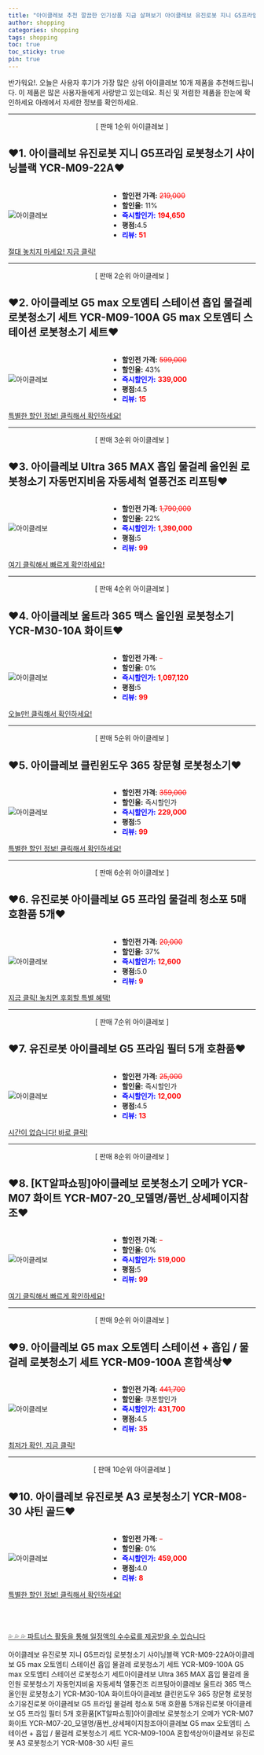 ```yaml
---
title: "아이클레보 추천 깔끔한 인기상품 지금 살펴보기 아이클레보 유진로봇 지니 G5프라임 로봇청소기"
author: shopping
categories: shopping
tags: shopping
toc: true
toc_sticky: true
pin: true
---
```

반가워요!. 오늘은 사용자 후기가 가장 많은 상위 아이클레보 10개 제품을 추천해드립니다. 이 제품은 많은 사용자들에게 사랑받고 있는데요. 최신 및 저렴한 제품을 한눈에 확인하세요 아래에서 자세한 정보를 확인하세요.

---
<p class="toplist" style="margin: 0 auto; display: block; width: fit-content;">[ 판매 1순위 아이클레보 ]</p>

<h2><strong>❤️1. 아이클레보 유진로봇 지니 G5프라임 로봇청소기 샤이닝블랙 YCR-M09-22A❤️</strong></h2>

<div style="display: flex; align-items: center;">
    <div style="flex: 0.4;">
        <img src="https://thumbnail9.coupangcdn.com/thumbnails/remote/230x230ex/image/retail/images/2022/04/20/14/9/0f175545-1d57-4144-a20e-35322bdff157.jpg" alt="아이클레보" style="max-width: 100%;">
    </div>
    <div style="flex: 0.6; margin-left: 10px;">
        <ul>
            <li><strong>할인전 가격:</strong> <del style="color: red;">219,000</del></li>
            <li><strong>할인율:</strong> 11%</li>
            <li><span style='color:blue'><strong>즉시할인가:</strong></span> <span style='color:red'><strong>194,650</strong></span></li>
            <li><strong>평점:</strong>4.5</li>
            <li><span style='color:blue'><strong>리뷰:</strong></span> <span style='color:red'><strong>51</strong></span></li>
        </ul>
    </div>
</div>
<div class="center">
    <a href="https://William4Davisa.github.io?lptag=AF9450613&subid=githubio&pageKey=6470437939&traceid=V0-153&itemId=14121525413&vendorItemId=81368439758" class="myButton">
        절대 놓치지 마세요! 지금 클릭!
    </a>
</div>


---
<p class="toplist" style="margin: 0 auto; display: block; width: fit-content;">[ 판매 2순위 아이클레보 ]</p>

<h2><strong>❤️2. 아이클레보 G5 max 오토엠티 스테이션 흡입 물걸레 로봇청소기 세트 YCR-M09-100A G5 max 오토엠티 스테이션 로봇청소기 세트❤️</strong></h2>

<div style="display: flex; align-items: center;">
    <div style="flex: 0.4;">
        <img src="https://thumbnail6.coupangcdn.com/thumbnails/remote/230x230ex/image/vendor_inventory/4cb5/d3051d4efed1780c43892ddc29ed9a6d078c201d0c1043511042e326e3af.jpg" alt="아이클레보" style="max-width: 100%;">
    </div>
    <div style="flex: 0.6; margin-left: 10px;">
        <ul>
            <li><strong>할인전 가격:</strong> <del style="color: red;">599,000</del></li>
            <li><strong>할인율:</strong> 43%</li>
            <li><span style='color:blue'><strong>즉시할인가:</strong></span> <span style='color:red'><strong>339,000</strong></span></li>
            <li><strong>평점:</strong>4.5</li>
            <li><span style='color:blue'><strong>리뷰:</strong></span> <span style='color:red'><strong>15</strong></span></li>
        </ul>
    </div>
</div>
<div class="center">
    <a href="https://William4Davisa.github.io?lptag=AF9450613&subid=githubio&pageKey=7676866183&traceid=V0-153&itemId=20494668898&vendorItemId=87467076939" class="myButton">
        특별한 할인 정보! 클릭해서 확인하세요!
    </a>
</div>


---
<p class="toplist" style="margin: 0 auto; display: block; width: fit-content;">[ 판매 3순위 아이클레보 ]</p>

<h2><strong>❤️3. 아이클레보 Ultra 365 MAX 흡입 물걸레 올인원 로봇청소기 자동먼지비움 자동세척 열풍건조 리프팅❤️</strong></h2>

<div style="display: flex; align-items: center;">
    <div style="flex: 0.4;">
        <img src="https://thumbnail7.coupangcdn.com/thumbnails/remote/230x230ex/image/vendor_inventory/4399/c9e9b0e654f0d260af913a9cadfbe76e7f27e87f7849db7c0f8361e909fe.jpg" alt="아이클레보" style="max-width: 100%;">
    </div>
    <div style="flex: 0.6; margin-left: 10px;">
        <ul>
            <li><strong>할인전 가격:</strong> <del style="color: red;">1,790,000</del></li>
            <li><strong>할인율:</strong> 22%</li>
            <li><span style='color:blue'><strong>즉시할인가:</strong></span> <span style='color:red'><strong>1,390,000</strong></span></li>
            <li><strong>평점:</strong>5</li>
            <li><span style='color:blue'><strong>리뷰:</strong></span> <span style='color:red'><strong>99</strong></span></li>
        </ul>
    </div>
</div>
<div class="center">
    <a href="https://William4Davisa.github.io?lptag=AF9450613&subid=githubio&pageKey=7937004371&traceid=V0-153&itemId=21849449083&vendorItemId=90203487319" class="myButton">
        여기 클릭해서 빠르게 확인하세요!
    </a>
</div>


---
<p class="toplist" style="margin: 0 auto; display: block; width: fit-content;">[ 판매 4순위 아이클레보 ]</p>

<h2><strong>❤️4. 아이클레보 울트라 365 맥스 올인원 로봇청소기 YCR-M30-10A 화이트❤️</strong></h2>

<div style="display: flex; align-items: center;">
    <div style="flex: 0.4;">
        <img src="https://thumbnail8.coupangcdn.com/thumbnails/remote/230x230ex/image/retail/images/2024/07/11/14/1/96d0800d-7aa0-4a2f-8b8c-8a49a826fcc0.jpg" alt="아이클레보" style="max-width: 100%;">
    </div>
    <div style="flex: 0.6; margin-left: 10px;">
        <ul>
            <li><strong>할인전 가격:</strong> <del style="color: red;">-</del></li>
            <li><strong>할인율:</strong> 0%</li>
            <li><span style='color:blue'><strong>즉시할인가:</strong></span> <span style='color:red'><strong>1,097,120</strong></span></li>
            <li><strong>평점:</strong>5</li>
            <li><span style='color:blue'><strong>리뷰:</strong></span> <span style='color:red'><strong>99</strong></span></li>
        </ul>
    </div>
</div>
<div class="center">
    <a href="https://William4Davisa.github.io?lptag=AF9450613&subid=githubio&pageKey=8189961365&traceid=V0-153&itemId=23434719989&vendorItemId=90664538931" class="myButton">
        오늘만! 클릭해서 확인하세요!
    </a>
</div>


---
<p class="toplist" style="margin: 0 auto; display: block; width: fit-content;">[ 판매 5순위 아이클레보 ]</p>

<h2><strong>❤️5. 아이클레보 클린윈도우 365 창문형 로봇청소기❤️</strong></h2>

<div style="display: flex; align-items: center;">
    <div style="flex: 0.4;">
        <img src="https://thumbnail8.coupangcdn.com/thumbnails/remote/230x230ex/image/vendor_inventory/5a84/f209718ef9085fee22f736051fd0b8e2d0753079fff8612a1417059267c8.jpg" alt="아이클레보" style="max-width: 100%;">
    </div>
    <div style="flex: 0.6; margin-left: 10px;">
        <ul>
            <li><strong>할인전 가격:</strong> <del style="color: red;">359,000</del></li>
            <li><strong>할인율:</strong> 즉시할인가</li>
            <li><span style='color:blue'><strong>즉시할인가:</strong></span> <span style='color:red'><strong>229,000</strong></span></li>
            <li><strong>평점:</strong>5</li>
            <li><span style='color:blue'><strong>리뷰:</strong></span> <span style='color:red'><strong>99</strong></span></li>
        </ul>
    </div>
</div>
<div class="center">
    <a href="https://William4Davisa.github.io?lptag=AF9450613&subid=githubio&pageKey=8217360758&traceid=V0-153&itemId=23607594848&vendorItemId=90633366369" class="myButton">
        특별한 할인 정보! 클릭해서 확인하세요!
    </a>
</div>


---
<p class="toplist" style="margin: 0 auto; display: block; width: fit-content;">[ 판매 6순위 아이클레보 ]</p>

<h2><strong>❤️6. 유진로봇 아이클레보 G5 프라임 물걸레 청소포 5매 호환품 5개❤️</strong></h2>

<div style="display: flex; align-items: center;">
    <div style="flex: 0.4;">
        <img src="https://thumbnail7.coupangcdn.com/thumbnails/remote/230x230ex/image/vendor_inventory/959c/2d2c148a84f6002fd0d4a3582896bcddb61484e3642a036f833b2bf19f00.jpg" alt="아이클레보" style="max-width: 100%;">
    </div>
    <div style="flex: 0.6; margin-left: 10px;">
        <ul>
            <li><strong>할인전 가격:</strong> <del style="color: red;">20,000</del></li>
            <li><strong>할인율:</strong> 37%</li>
            <li><span style='color:blue'><strong>즉시할인가:</strong></span> <span style='color:red'><strong>12,600</strong></span></li>
            <li><strong>평점:</strong>5.0</li>
            <li><span style='color:blue'><strong>리뷰:</strong></span> <span style='color:red'><strong>9</strong></span></li>
        </ul>
    </div>
</div>
<div class="center">
    <a href="https://William4Davisa.github.io?lptag=AF9450613&subid=githubio&pageKey=7194069617&traceid=V0-153&itemId=18170037920&vendorItemId=85319450988" class="myButton">
        지금 클릭! 놓치면 후회할 특별 혜택!
    </a>
</div>


---
<p class="toplist" style="margin: 0 auto; display: block; width: fit-content;">[ 판매 7순위 아이클레보 ]</p>

<h2><strong>❤️7. 유진로봇 아이클레보 G5 프라임 필터 5개 호환품❤️</strong></h2>

<div style="display: flex; align-items: center;">
    <div style="flex: 0.4;">
        <img src="https://thumbnail9.coupangcdn.com/thumbnails/remote/230x230ex/image/vendor_inventory/66fe/f71bb51bf8300d7718aae859dbe4dbfeaa78f70888e5717ecf79f5b89553.jpg" alt="아이클레보" style="max-width: 100%;">
    </div>
    <div style="flex: 0.6; margin-left: 10px;">
        <ul>
            <li><strong>할인전 가격:</strong> <del style="color: red;">25,000</del></li>
            <li><strong>할인율:</strong> 즉시할인가</li>
            <li><span style='color:blue'><strong>즉시할인가:</strong></span> <span style='color:red'><strong>12,000</strong></span></li>
            <li><strong>평점:</strong>4.5</li>
            <li><span style='color:blue'><strong>리뷰:</strong></span> <span style='color:red'><strong>13</strong></span></li>
        </ul>
    </div>
</div>
<div class="center">
    <a href="https://William4Davisa.github.io?lptag=AF9450613&subid=githubio&pageKey=7194101303&traceid=V0-153&itemId=18170175515&vendorItemId=85319579344" class="myButton">
        시간이 없습니다! 바로 클릭!
    </a>
</div>


---
<p class="toplist" style="margin: 0 auto; display: block; width: fit-content;">[ 판매 8순위 아이클레보 ]</p>

<h2><strong>❤️8. [KT알파쇼핑]아이클레보 로봇청소기 오메가 YCR-M07 화이트 YCR-M07-20_모델명/품번_상세페이지참조❤️</strong></h2>

<div style="display: flex; align-items: center;">
    <div style="flex: 0.4;">
        <img src="https://thumbnail6.coupangcdn.com/thumbnails/remote/230x230ex/image/vendor_inventory/38cb/edaf6e5edba0748f56e80f19d930e49027e51ae48a425d827e09a95521fa.jpg" alt="아이클레보" style="max-width: 100%;">
    </div>
    <div style="flex: 0.6; margin-left: 10px;">
        <ul>
            <li><strong>할인전 가격:</strong> <del style="color: red;">-</del></li>
            <li><strong>할인율:</strong> 0%</li>
            <li><span style='color:blue'><strong>즉시할인가:</strong></span> <span style='color:red'><strong>519,000</strong></span></li>
            <li><strong>평점:</strong>5</li>
            <li><span style='color:blue'><strong>리뷰:</strong></span> <span style='color:red'><strong>99</strong></span></li>
        </ul>
    </div>
</div>
<div class="center">
    <a href="https://William4Davisa.github.io?lptag=AF9450613&subid=githubio&pageKey=6559798263&traceid=V0-153&itemId=14679597152&vendorItemId=78412552458" class="myButton">
        여기 클릭해서 빠르게 확인하세요!
    </a>
</div>


---
<p class="toplist" style="margin: 0 auto; display: block; width: fit-content;">[ 판매 9순위 아이클레보 ]</p>

<h2><strong>❤️9. 아이클레보 G5 max 오토엠티 스테이션 + 흡입 / 물걸레 로봇청소기 세트 YCR-M09-100A 혼합색상❤️</strong></h2>

<div style="display: flex; align-items: center;">
    <div style="flex: 0.4;">
        <img src="https://thumbnail10.coupangcdn.com/thumbnails/remote/230x230ex/image/retail/images/2023/03/08/9/1/cbf444fa-2e5c-4fcb-938e-74f699156f21.jpg" alt="아이클레보" style="max-width: 100%;">
    </div>
    <div style="flex: 0.6; margin-left: 10px;">
        <ul>
            <li><strong>할인전 가격:</strong> <del style="color: red;">441,700</del></li>
            <li><strong>할인율:</strong> 쿠폰할인가</li>
            <li><span style='color:blue'><strong>즉시할인가:</strong></span> <span style='color:red'><strong>431,700</strong></span></li>
            <li><strong>평점:</strong>4.5</li>
            <li><span style='color:blue'><strong>리뷰:</strong></span> <span style='color:red'><strong>35</strong></span></li>
        </ul>
    </div>
</div>
<div class="center">
    <a href="https://William4Davisa.github.io?lptag=AF9450613&subid=githubio&pageKey=7182835208&traceid=V0-153&itemId=18119238952&vendorItemId=85270454613" class="myButton">
        최저가 확인, 지금 클릭!
    </a>
</div>


---
<p class="toplist" style="margin: 0 auto; display: block; width: fit-content;">[ 판매 10순위 아이클레보 ]</p>

<h2><strong>❤️10. 아이클레보 유진로봇 A3 로봇청소기 YCR-M08-30 샤틴 골드❤️</strong></h2>

<div style="display: flex; align-items: center;">
    <div style="flex: 0.4;">
        <img src="https://thumbnail10.coupangcdn.com/thumbnails/remote/230x230ex/image/vendor_inventory/images/2018/01/29/13/1/2d566a78-237e-41de-b4e1-747e0cb20c3c.jpg" alt="아이클레보" style="max-width: 100%;">
    </div>
    <div style="flex: 0.6; margin-left: 10px;">
        <ul>
            <li><strong>할인전 가격:</strong> <del style="color: red;">-</del></li>
            <li><strong>할인율:</strong> 0%</li>
            <li><span style='color:blue'><strong>즉시할인가:</strong></span> <span style='color:red'><strong>459,000</strong></span></li>
            <li><strong>평점:</strong>4.0</li>
            <li><span style='color:blue'><strong>리뷰:</strong></span> <span style='color:red'><strong>8</strong></span></li>
        </ul>
    </div>
</div>
<div class="center">
    <a href="https://William4Davisa.github.io?lptag=AF9450613&subid=githubio&pageKey=72320617&traceid=V0-153&itemId=241121333&vendorItemId=3518164143" class="myButton">
        특별한 할인 정보! 클릭해서 확인하세요!
    </a>
</div>

<br><br><br>[💦 💦 💦 파트너스 활동을 통해 일정액의 수수료를 제공받을 수 있습니다](https://link.coupang.com/a/bcpT2c)<br><br>아이클레보 유진로봇 지니 G5프라임 로봇청소기 샤이닝블랙 YCR-M09-22A아이클레보 G5 max 오토엠티 스테이션 흡입 물걸레 로봇청소기 세트 YCR-M09-100A G5 max 오토엠티 스테이션 로봇청소기 세트아이클레보 Ultra 365 MAX 흡입 물걸레 올인원 로봇청소기 자동먼지비움 자동세척 열풍건조 리프팅아이클레보 울트라 365 맥스 올인원 로봇청소기 YCR-M30-10A 화이트아이클레보 클린윈도우 365 창문형 로봇청소기유진로봇 아이클레보 G5 프라임 물걸레 청소포 5매 호환품 5개유진로봇 아이클레보 G5 프라임 필터 5개 호환품[KT알파쇼핑]아이클레보 로봇청소기 오메가 YCR-M07 화이트 YCR-M07-20_모델명/품번_상세페이지참조아이클레보 G5 max 오토엠티 스테이션 + 흡입 / 물걸레 로봇청소기 세트 YCR-M09-100A 혼합색상아이클레보 유진로봇 A3 로봇청소기 YCR-M08-30 샤틴 골드